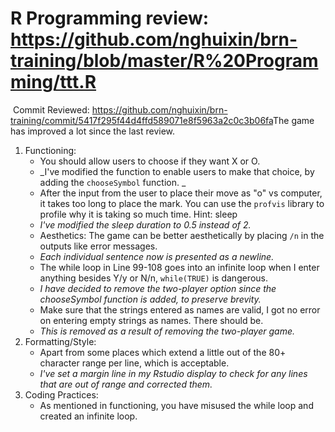# R Programming review: <https://github.com/nghuixin/brn-training/blob/master/R%20Programming/ttt.R>
​
Commit Reviewed: <https://github.com/nghuixin/brn-training/commit/5417f295f44d4ffd589071e8f5963a2c0c3b06fa>
​
The game has improved a lot since the last review.
​
1. Functioning:
    - You should allow users to choose if they want X or O.
    - _I've modified the function to enable users to make that choice, by adding the `chooseSymbol` function. _
    - After the input from the user to place their move as "o" vs computer, it takes too long to place the mark. You can use the `profvis` library to profile why it is taking so much time. Hint: sleep
    - _I've modified the sleep duration to 0.5 instead of 2._ 
    - Aesthetics: The game can be better aesthetically by placing `/n` in the outputs like error messages.
    - _Each individual sentence now is presented as a newline._
    - The while loop in Line 99-108 goes into an infinite loop when I enter anything besides Y/y or N/n, `while(TRUE)` is dangerous.
    - _I have decided to remove the two-player option since the chooseSymbol function is added, to preserve brevity._
    - Make sure that the strings entered as names are valid, I got no error on entering empty strings as names. There should be.
    - _This is removed as a result of removing the two-player game._ 
​
2. Formatting/Style:
    - Apart from some places which extend a little out of the 80+ character range per line, which is acceptable.
    - _I've set a margin line in my Rstudio display to check for any lines that are out of range and corrected them._ 
​
3. Coding Practices:
    - As mentioned in functioning, you have misused the while loop and created an infinite loop.

